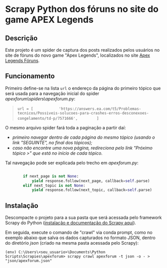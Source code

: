 # Scrapy Python dos fóruns no site do game APEX Legends

## Descrição
Este projeto é um spider de captura dos posts realizados pelos usuários no site de fóruns do novo game "Apex Legends", localizados no site [Apex Legends Fóruns](https://answers.ea.com/t5/Apex-Legends/ct-p/apex-legends-pt).

## Funcionamento
Primeiro define-se na lista `url` o endereço da página do primeiro tópico que será usada para a navegação inicial do spider _apexforum\spiders\apexforum.py_:

> `url = [`
> `           'https://answers.ea.com/t5/Problemas-tecnicos/Possiveis-solucoes-para-crashes-erros-desconexoes-congelamento/td-p/7571666',`
>`        ]`

O mesmo arquivo spider fará toda a paginação a partir daí:
- _primeiro navegar dentro de cada página do mesmo tópico (usando o link "SEGUINTE", no final dos tópicos);_
- _caso não encontre uma nova página, redireciona pelo link "Próximo tópico >" que está no início de cada tópico._

Tal navegação pode ser explicada pelo trecho em _apexforum.py_:
```python

        if next_page is not None:
            yield response.follow(next_page, callback=self.parse)
        elif next_topic is not None:
            yield response.follow(next_topic, callback=self.parse)

```

## Instalação
Descompacte o projeto para a sua pasta que será acessada pelo framework Scrapy do Python ([instalação e documentação do Scrapy aqui](https://docs.scrapy.org/en/latest/intro/overview.html)).

Em seguida, execute o comando de "crawl" via conda prompt, como no exemplo abaixo que salva os dados capturados no formato JSON, dentro do diretório _json_ (criado na mesma pasta acessada pelo Scrapy):
```
(env) C:\Users\<seu_usuario>\Documents\Python Scripts\Scrapies\apexforum> scrapy crawl apexforum -t json -o - > "json/apexforum.json"
```

